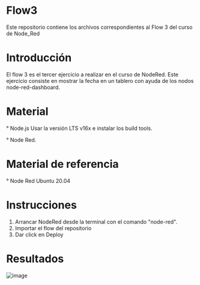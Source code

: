 # Flow3
Este repositorio contiene los archivos correspondientes al Flow 3 del curso de Node_Red

# Introducción
El flow 3 es el tercer ejercicio a realizar en el curso de NodeRed. Este ejercicio consiste en mostrar la fecha en un tablero con ayuda de los nodos node-red-dashboard.

# Material
° Node.js Usar la versión LTS v16x e instalar los build tools.

° Node Red.

# Material de referencia

° Node Red Ubuntu 20.04

# Instrucciones

1. Arrancar NodeRed desde la terminal con el comando "node-red".
2. Importar el flow del repositorio 
3. Dar click en Deploy

# Resultados
![image](https://user-images.githubusercontent.com/111294774/189576748-8e82f680-e45d-4aa6-b9c9-2c8f31447515.png)
